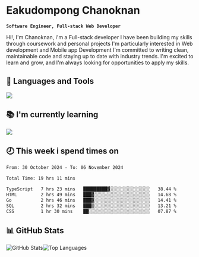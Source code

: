 # Eakudompong Chanoknan

**`Software Engineer, Full-stack Web Developer`**

<p>Hi!, I'm Chanoknan, i'm a Full-stack developer I have been building my skills
through coursework and personal projects I'm particularly interested in Web development
and Mobile app Development I'm committed to writing clean, maintainable
code and staying up to date with industry trends. I'm excited to learn
and grow, and I'm always looking for opportunities to apply my skills.</p>

## 🔧 Languages and Tools

  <a href="https://skillicons.dev">
    <img src="https://skillicons.dev/icons?i=typescript,javascript,html,css,php,java,python,laravel,nodejs,mongodb,react,nextjs,tailwind,mysql,planetscale,postgres,firebase&perline=9" />
  </a>
  
## 📚 I'm currently learning
  <a href="https://skillicons.dev">
    <img src="https://skillicons.dev/icons?i=go,rust,kotlin,androidstudio,graphql,docker,kubernetes,gcp,aws" />
  </a>

## 🕗 This week i spend times on

<!--START_SECTION:waka-->

```txt
From: 30 October 2024 - To: 06 November 2024

Total Time: 19 hrs 11 mins

TypeScript   7 hrs 23 mins   █████████▓░░░░░░░░░░░░░░░   38.44 %
HTML         2 hrs 49 mins   ███▓░░░░░░░░░░░░░░░░░░░░░   14.68 %
Go           2 hrs 46 mins   ███▓░░░░░░░░░░░░░░░░░░░░░   14.41 %
SQL          2 hrs 32 mins   ███▒░░░░░░░░░░░░░░░░░░░░░   13.21 %
CSS          1 hr 30 mins    ██░░░░░░░░░░░░░░░░░░░░░░░   07.87 %
```

<!--END_SECTION:waka-->

## 📊 GitHub Stats

<p style="display: flex">
  <img alt="GitHub Stats" src="https://github-readme-stats.vercel.app/api?username=EC-9624&show_icons=true&theme=gruvbox&count_private=true"/>
  <img alt="Top Languages" src="https://github-readme-stats.vercel.app/api/top-langs/?username=EC-9624&layout=compact&theme=gruvbox" />  
</p>
